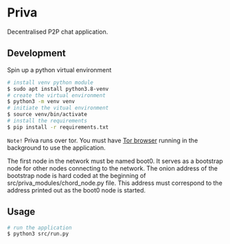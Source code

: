 # Priva

Decentralised P2P chat application.

## Development

Spin up a python virtual environment

```bash
# install venv python module
$ sudo apt install python3.8-venv
# create the virtual environment
$ python3 -m venv venv
# initiate the vitual environment
$ source venv/bin/activate
# install the requirements
$ pip install -r requirements.txt
```

`Note!` Priva runs over tor. You must have [Tor browser](https://www.torproject.org/download) running in the background to use the application.

The first node in the network must be named boot0. It serves as a bootstrap node for other nodes connecting to the network. The onion address of the bootstrap node is hard coded at the beginning of src/priva_modules/chord_node.py file. This address must correspond to the address printed out as the boot0 node is started.

## Usage

```bash
# run the application
$ python3 src/run.py
```


